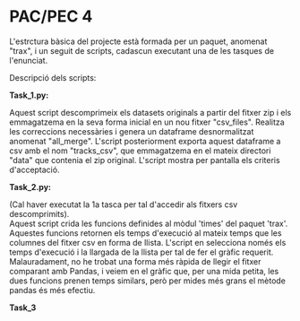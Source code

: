 # PAC/PEC 4

L'estrctura bàsica del projecte està formada per un paquet, anomenat "trax",
i un seguit de scripts, cadascun executant una de les tasques de l'enunciat.

Descripció dels scripts:

**Task_1.py:**

Aquest script descomprimeix els datasets originals a partir del fitxer zip
i els emmagatzema en la seva forma inicial en un nou fitxer "csv_files". Realitza
les correccions necessàries i genera un dataframe desnormalitzat anomenat 
"all_merge". L'script posteriorment exporta aquest dataframe a csv amb el nom 
"tracks_csv", que emmagatzema en el mateix directori "data" que contenia el zip
original. L'script mostra per pantalla els criteris d'acceptació.


**Task_2.py:**

(Cal haver executat la 1a tasca per tal d'accedir als fitxers csv 
descomprimits).   
Aquest script crida les funcions definides al mòdul 'times' del paquet 'trax'.
Aquestes funcions retornen els temps d'execució al mateix temps que les
columnes del fitxer csv en forma de llista. L'script en selecciona només els
temps d'execució i la llargada de la llista per tal de fer el gràfic requerit.
Malauradament, no he trobat una forma més ràpida de llegir el fitxer comparant 
amb Pandas, i veiem en el gràfic que, per una mida petita, les dues funcions
prenen temps similars, però per mides més grans el mètode pandas és més efectiu.    


**Task_3**

